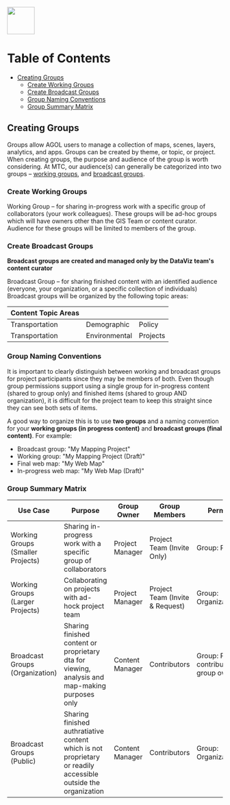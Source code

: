 <a href="url"><img src="http://gis.mtc.ca.gov/mtcimages/mtcgisLogo.png" align="top" height="64" width="64" ></a>

# Table of Contents 
- [Creating Groups](#creating-groups)
    - [Create Working Groups](#create-working-groups)
    - [Create Broadcast Groups](#create-broadcast-groups)
    - [Group Naming Conventions](#group-naming-conventions)
    - [Group Summary Matrix](#group-summary-matrix) 

## Creating Groups 

Groups allow AGOL users to manage a collection of maps, scenes, layers, analytics, and apps. Groups can be created by theme, or topic, or project. When creating groups, the purpose and audience of the group is worth considering. At MTC, our audience(s) can generally be categorized into two groups – [working groups](#create-working-groups), and [broadcast groups](#create-broadcast-groups).

### Create Working Groups

Working Group – for sharing in-progress work with a specific group of collaborators (your work colleagues). These groups will be ad-hoc groups which will have owners other than the GIS Team or content curator. Audience for these groups will be limited to members of the group.

### Create Broadcast Groups 

**Broadcast groups are created and managed only by the DataViz team's content curator**

Broadcast Group – for sharing finished content with an identified audience (everyone, your organization, or a specific collection of individuals) Broadcast groups will be organized by the following topic areas: 

   | Content Topic Areas  |               |          |
   |----------------------|---------------|----------|
   | Transportation       | Demographic   | Policy   |
   | Transportation       | Environmental | Projects |

### Group Naming Conventions

It is important to clearly distinguish between working and broadcast groups for project participants since they may be members of both. Even though group permissions support using a single group for in-progress content (shared to group only) and finished items (shared to group AND organization), it is difficult for the project team to keep this straight since they can see both sets of items. 

A good way to organize this is to use **two groups** and a naming convention for your **working groups (in progress content)** and **broadcast groups (final content)**.  For example:

- Broadcast group: "My Mapping Project"
- Working group: "My Mapping Project (Draft)"
- Final web map: "My Web Map"
- In-progress web map: "My Web Map (Draft)" 

### Group Summary Matrix 

| Use Case                          | Purpose                                                                                                        | Group Owner     | Group Members                   | Permissions                                          | Sharing                                  |
|-----------------------------------|----------------------------------------------------------------------------------------------------------------|-----------------|---------------------------------|------------------------------------------------------|------------------------------------------|
| Working Groups (Smaller Projects) | Sharing in-progress work with a specific group of collaborators                                                | Project Manager | Project Team (Invite Only)      | Group: Private                                       | Content: Group Only                      |
| Working Groups (Larger Projects)  | Collaborating on projects with ad-hock project team                                                            | Project Manager | Project Team (Invite & Request) | Group: Organization                                  | Content: Group Only                      |
| Broadcast Groups (Organization)   | Sharing finished content or proprietary dta for viewing, analysis and map-making purposes only                 | Content Manager | Contributors                    | Group: Private and contributions by group owner only | Content: Group and Organization          |
| Broadcast Groups (Public)         | Sharing finished authratiative content which is not proprietary or readily accessible outside the organization | Content Manager | Contributors                    | Group: Organization/Public                           | Content: Organization, Public, and Group |